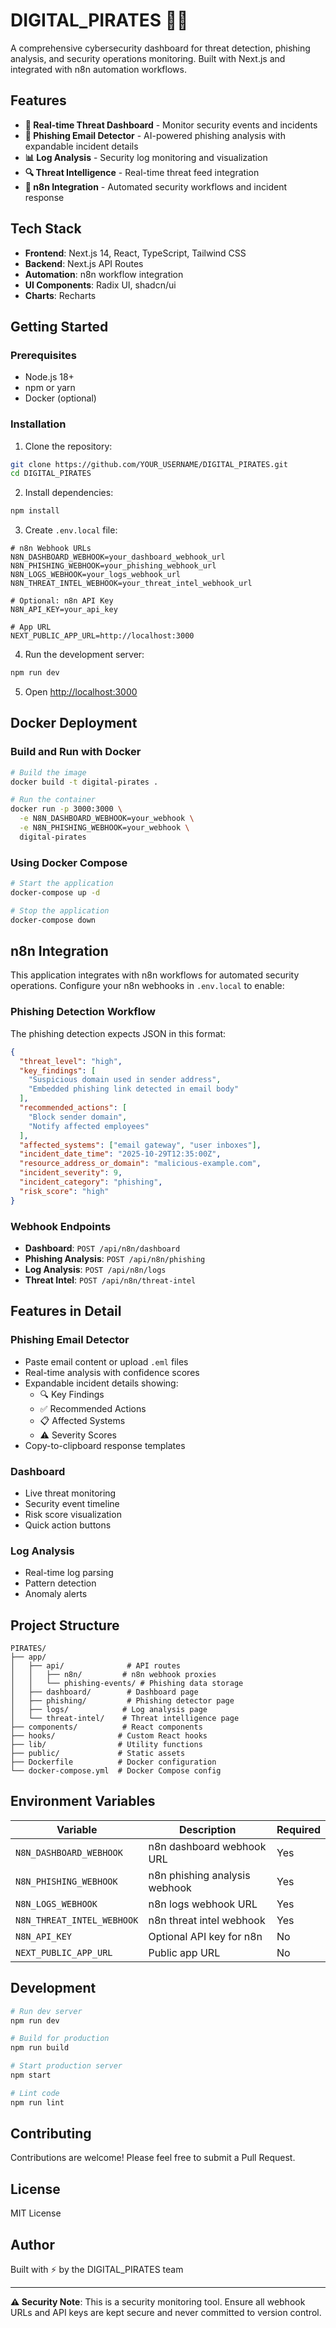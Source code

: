 # DIGITAL_PIRATES 🏴‍☠️

A comprehensive cybersecurity dashboard for threat detection, phishing analysis, and security operations monitoring. Built with Next.js and integrated with n8n automation workflows.

## Features

- **🎯 Real-time Threat Dashboard** - Monitor security events and incidents
- **🎣 Phishing Email Detector** - AI-powered phishing analysis with expandable incident details
- **📊 Log Analysis** - Security log monitoring and visualization
- **🔍 Threat Intelligence** - Real-time threat feed integration
- **🔗 n8n Integration** - Automated security workflows and incident response

## Tech Stack

- **Frontend**: Next.js 14, React, TypeScript, Tailwind CSS
- **Backend**: Next.js API Routes
- **Automation**: n8n workflow integration
- **UI Components**: Radix UI, shadcn/ui
- **Charts**: Recharts

## Getting Started

### Prerequisites

- Node.js 18+ 
- npm or yarn
- Docker (optional)

### Installation

1. Clone the repository:
```bash
git clone https://github.com/YOUR_USERNAME/DIGITAL_PIRATES.git
cd DIGITAL_PIRATES
```

2. Install dependencies:
```bash
npm install
```

3. Create `.env.local` file:
```env
# n8n Webhook URLs
N8N_DASHBOARD_WEBHOOK=your_dashboard_webhook_url
N8N_PHISHING_WEBHOOK=your_phishing_webhook_url
N8N_LOGS_WEBHOOK=your_logs_webhook_url
N8N_THREAT_INTEL_WEBHOOK=your_threat_intel_webhook_url

# Optional: n8n API Key
N8N_API_KEY=your_api_key

# App URL
NEXT_PUBLIC_APP_URL=http://localhost:3000
```

4. Run the development server:
```bash
npm run dev
```

5. Open [http://localhost:3000](http://localhost:3000)

## Docker Deployment

### Build and Run with Docker

```bash
# Build the image
docker build -t digital-pirates .

# Run the container
docker run -p 3000:3000 \
  -e N8N_DASHBOARD_WEBHOOK=your_webhook \
  -e N8N_PHISHING_WEBHOOK=your_webhook \
  digital-pirates
```

### Using Docker Compose

```bash
# Start the application
docker-compose up -d

# Stop the application
docker-compose down
```

## n8n Integration

This application integrates with n8n workflows for automated security operations. Configure your n8n webhooks in `.env.local` to enable:

### Phishing Detection Workflow
The phishing detection expects JSON in this format:
```json
{
  "threat_level": "high",
  "key_findings": [
    "Suspicious domain used in sender address",
    "Embedded phishing link detected in email body"
  ],
  "recommended_actions": [
    "Block sender domain",
    "Notify affected employees"
  ],
  "affected_systems": ["email gateway", "user inboxes"],
  "incident_date_time": "2025-10-29T12:35:00Z",
  "resource_address_or_domain": "malicious-example.com",
  "incident_severity": 9,
  "incident_category": "phishing",
  "risk_score": "high"
}
```

### Webhook Endpoints

- **Dashboard**: `POST /api/n8n/dashboard`
- **Phishing Analysis**: `POST /api/n8n/phishing`
- **Log Analysis**: `POST /api/n8n/logs`
- **Threat Intel**: `POST /api/n8n/threat-intel`

## Features in Detail

### Phishing Email Detector

- Paste email content or upload `.eml` files
- Real-time analysis with confidence scores
- Expandable incident details showing:
  - 🔍 Key Findings
  - ✅ Recommended Actions
  - 📋 Affected Systems
  - ⚠️ Severity Scores
- Copy-to-clipboard response templates

### Dashboard

- Live threat monitoring
- Security event timeline
- Risk score visualization
- Quick action buttons

### Log Analysis

- Real-time log parsing
- Pattern detection
- Anomaly alerts

## Project Structure

```
PIRATES/
├── app/
│   ├── api/              # API routes
│   │   ├── n8n/         # n8n webhook proxies
│   │   └── phishing-events/ # Phishing data storage
│   ├── dashboard/        # Dashboard page
│   ├── phishing/         # Phishing detector page
│   ├── logs/            # Log analysis page
│   └── threat-intel/    # Threat intelligence page
├── components/          # React components
├── hooks/              # Custom React hooks
├── lib/                # Utility functions
├── public/             # Static assets
├── Dockerfile          # Docker configuration
└── docker-compose.yml  # Docker Compose config
```

## Environment Variables

| Variable | Description | Required |
|----------|-------------|----------|
| `N8N_DASHBOARD_WEBHOOK` | n8n dashboard webhook URL | Yes |
| `N8N_PHISHING_WEBHOOK` | n8n phishing analysis webhook | Yes |
| `N8N_LOGS_WEBHOOK` | n8n logs webhook URL | Yes |
| `N8N_THREAT_INTEL_WEBHOOK` | n8n threat intel webhook | Yes |
| `N8N_API_KEY` | Optional API key for n8n | No |
| `NEXT_PUBLIC_APP_URL` | Public app URL | No |

## Development

```bash
# Run dev server
npm run dev

# Build for production
npm run build

# Start production server
npm start

# Lint code
npm run lint
```

## Contributing

Contributions are welcome! Please feel free to submit a Pull Request.

## License

MIT License

## Author

Built with ⚡ by the DIGITAL_PIRATES team

---

**⚠️ Security Note**: This is a security monitoring tool. Ensure all webhook URLs and API keys are kept secure and never committed to version control.
